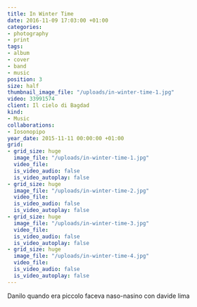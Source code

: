 ```yaml
---
title: In Winter Time
date: 2016-11-09 17:03:00 +01:00
categories:
- photography
- print
tags:
- album
- cover
- band
- music
position: 3
size: half
thumbnail_image_file: "/uploads/in-winter-time-1.jpg"
video: 33991574
client: Il cielo di Bagdad
kind:
- Music
collaborations:
- Iosonopipo
year_date: 2015-11-11 00:00:00 +01:00
grid:
- grid_size: huge
  image_file: "/uploads/in-winter-time-1.jpg"
  video_file: 
  is_video_audio: false
  is_video_autoplay: false
- grid_size: huge
  image_file: "/uploads/in-winter-time-2.jpg"
  video_file: 
  is_video_audio: false
  is_video_autoplay: false
- grid_size: huge
  image_file: "/uploads/in-winter-time-3.jpg"
  video_file: 
  is_video_audio: false
  is_video_autoplay: false
- grid_size: huge
  image_file: "/uploads/in-winter-time-4.jpg"
  video_file: 
  is_video_audio: false
  is_video_autoplay: false
---
```


Danilo quando era piccolo faceva naso-nasino con davide lima 